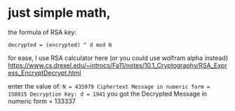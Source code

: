 # just simple math, 

the formula of RSA key:

`decrypted = (encrypted) ^ d mod N`

for ease, I use RSA calculator here (or you could use wolfram alpha instead)
https://www.cs.drexel.edu/~introcs/Fa11/notes/10.1_Cryptography/RSA_Express_EncryptDecrypt.html

enter the value of: 
`
N = 435979
Ciphertext Message in numeric form = 150815
Decryption Key: d = 1941
`
you got the Decrypted Message in numeric form = 133337
